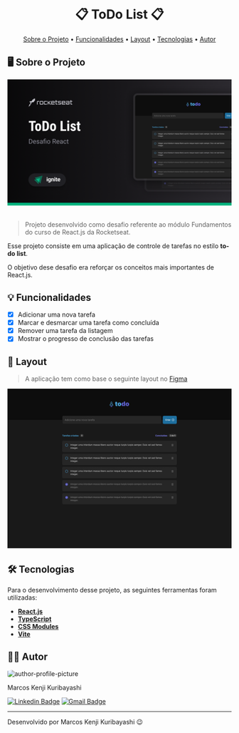 <!-- CABEÇALHO -->
<div id="readme-top" align="center">
    <h1>
        📋 ToDo List 📋
    </h1>
    <p>
        <a href="#%EF%B8%8F-sobre-o-projeto">Sobre o Projeto</a> •
        <a href="#-funcionalidades">Funcionalidades</a> •
        <a href="#-layout">Layout</a> •
        <a href="#%EF%B8%8F-tecnologias">Tecnologias</a> •
        <a href="#-autor">Autor</a>
    </p>
</div>

<!-- SOBRE O PROJETO -->

## 🖥️ Sobre o Projeto

<div align="center">
        <img src=".github/cover.png" width=800/>
</div>

<br/>

> Projeto desenvolvido como desafio referente ao módulo Fundamentos do curso de React.js da Rocketseat.

Esse projeto consiste em uma aplicação de controle de tarefas no estilo **to-do list**.

O objetivo dese desafio era reforçar os conceitos mais importantes de React.js.

<!-- FUNCIONALIDADES -->

## 💡 Funcionalidades

- [x] Adicionar uma nova tarefa
- [x] Marcar e desmarcar uma tarefa como concluída
- [x] Remover uma tarefa da listagem
- [x] Mostrar o progresso de conclusão das tarefas

<!-- LAYOUT -->

## 🎨 Layout

> A aplicação tem como base o seguinte layout no [Figma](https://www.figma.com/file/0n0zDN7zbzhRbaEO74Xesx/ToDo-List)

<p align="center">
  <img src=".github/layout.png" width=800>
</p>

<!-- TECNOLOGIAS -->

## 🛠️ Tecnologias

Para o desenvolvimento desse projeto, as seguintes ferramentas foram utilizadas:

- **[React.js](https://pt-br.reactjs.org/)**
- **[TypeScript](https://www.typescriptlang.org/)**
- **[CSS Modules](https://github.com/css-modules/css-modules)**
- **[Vite](https://vitejs.dev/)**

## 👨‍💻 Autor

<img style="border-radius: 15%;" src="https://gitlab.com/uploads/-/system/user/avatar/8603970/avatar.png?width=400" width=70 alt="author-profile-picture"/>

Marcos Kenji Kuribayashi

[![Linkedin Badge](https://img.shields.io/badge/-LinkedIn-blue?style=flat&logo=Linkedin&logoColor=white)](https://www.linkedin.com/in/marcos-kuribayashi/) [![Gmail Badge](https://img.shields.io/badge/-marcosken13@gmail.com-c14438?style=flat&logo=Gmail&logoColor=white)](mailto:marcosken13@gmail.com)

---

Desenvolvido por Marcos Kenji Kuribayashi 😉

